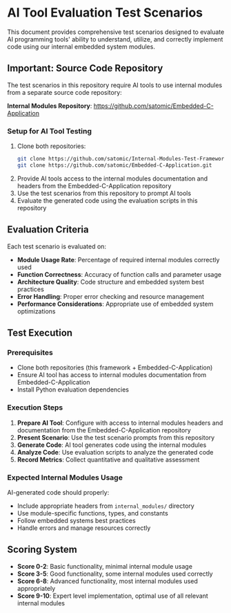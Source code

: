 # AI Tool Evaluation Test Scenarios

This document provides comprehensive test scenarios designed to evaluate AI programming tools' ability to understand, utilize, and correctly implement code using our internal embedded system modules.

## Important: Source Code Repository

The test scenarios in this repository require AI tools to use internal modules from a separate source code repository:

**Internal Modules Repository**: https://github.com/satomic/Embedded-C-Application

### Setup for AI Tool Testing
1. Clone both repositories:
   ```bash
   git clone https://github.com/satomic/Internal-Modules-Test-Framework-for-Embedded-C.git
   git clone https://github.com/satomic/Embedded-C-Application.git
   ```
2. Provide AI tools access to the internal modules documentation and headers from the Embedded-C-Application repository
3. Use the test scenarios from this repository to prompt AI tools
4. Evaluate the generated code using the evaluation scripts in this repository


## Evaluation Criteria

Each test scenario is evaluated on:
- **Module Usage Rate**: Percentage of required internal modules correctly used
- **Function Correctness**: Accuracy of function calls and parameter usage
- **Architecture Quality**: Code structure and embedded system best practices
- **Error Handling**: Proper error checking and resource management
- **Performance Considerations**: Appropriate use of embedded system optimizations

## Test Execution

### Prerequisites
- Clone both repositories (this framework + Embedded-C-Application)
- Ensure AI tool has access to internal modules documentation from Embedded-C-Application
- Install Python evaluation dependencies

### Execution Steps
1. **Prepare AI Tool**: Configure with access to internal modules headers and documentation from the Embedded-C-Application repository
2. **Present Scenario**: Use the test scenario prompts from this repository
3. **Generate Code**: AI tool generates code using the internal modules
4. **Analyze Code**: Use evaluation scripts to analyze the generated code
5. **Record Metrics**: Collect quantitative and qualitative assessment

### Expected Internal Modules Usage
AI-generated code should properly:
- Include appropriate headers from `internal_modules/` directory
- Use module-specific functions, types, and constants
- Follow embedded systems best practices
- Handle errors and manage resources correctly

## Scoring System

- **Score 0-2**: Basic functionality, minimal internal module usage
- **Score 3-5**: Good functionality, some internal modules used correctly
- **Score 6-8**: Advanced functionality, most internal modules used appropriately
- **Score 9-10**: Expert level implementation, optimal use of all relevant internal modules